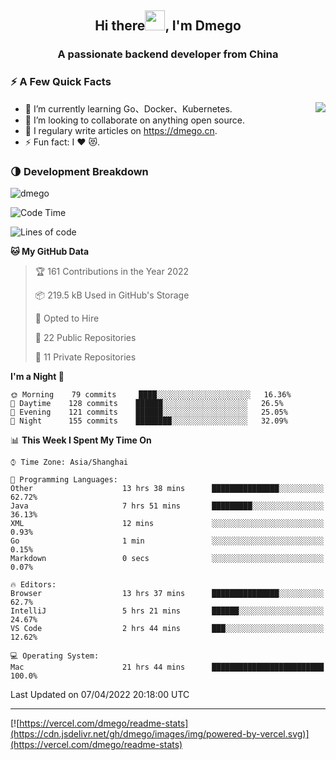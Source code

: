 <h2 align="center">Hi there<img src="https://cdn.jsdelivr.net/gh/dmego/images/img/Hi.gif" height="32" />, I'm Dmego </h2>
<h3 align="center">A passionate backend developer from China</h3>

### ⚡️ A Few Quick Facts

<img align="right" src="https://readme-stats-dmego.vercel.app/api?username=dmego&show_icons=true&icon_color=1573B3&hide_title=true&text_color=718096&bg_color=00000000&hide_border=true"/>

<ul>
    <li> 🌱 I’m currently learning Go、Docker、Kubernetes.</li>
    <li> 👯 I’m looking to collaborate on anything open source.</li>
    <li> 📝 I regulary write articles on <a href="https://dmego.cn">https://dmego.cn</a>.</li>
    <li> ⚡ Fun fact: I ❤️ 😻.</li>
</ul>

### 🌗 Development Breakdown

<img src="https://komarev.com/ghpvc/?username=dmego" alt="dmego" />

<!--START_SECTION:waka-->
![Code Time](http://img.shields.io/badge/Code%20Time-1%2C106%20hrs%2037%20mins-blue)

![Lines of code](https://img.shields.io/badge/From%20Hello%20World%20I%27ve%20Written-231%20Thousand%20lines%20of%20code-blue)

**🐱 My GitHub Data** 

> 🏆 161 Contributions in the Year 2022
 > 
> 📦 219.5 kB Used in GitHub's Storage 
 > 
> 💼 Opted to Hire
 > 
> 📜 22 Public Repositories 
 > 
> 🔑 11 Private Repositories  
 > 
**I'm a Night 🦉** 

```text
🌞 Morning    79 commits     ████░░░░░░░░░░░░░░░░░░░░░   16.36% 
🌆 Daytime    128 commits    ██████░░░░░░░░░░░░░░░░░░░   26.5% 
🌃 Evening    121 commits    ██████░░░░░░░░░░░░░░░░░░░   25.05% 
🌙 Night      155 commits    ████████░░░░░░░░░░░░░░░░░   32.09%

```


📊 **This Week I Spent My Time On** 

```text
⌚︎ Time Zone: Asia/Shanghai

💬 Programming Languages: 
Other                    13 hrs 38 mins      ███████████████░░░░░░░░░░   62.72% 
Java                     7 hrs 51 mins       █████████░░░░░░░░░░░░░░░░   36.13% 
XML                      12 mins             ░░░░░░░░░░░░░░░░░░░░░░░░░   0.93% 
Go                       1 min               ░░░░░░░░░░░░░░░░░░░░░░░░░   0.15% 
Markdown                 0 secs              ░░░░░░░░░░░░░░░░░░░░░░░░░   0.07%

🔥 Editors: 
Browser                  13 hrs 37 mins      ███████████████░░░░░░░░░░   62.7% 
IntelliJ                 5 hrs 21 mins       ██████░░░░░░░░░░░░░░░░░░░   24.67% 
VS Code                  2 hrs 44 mins       ███░░░░░░░░░░░░░░░░░░░░░░   12.62%

💻 Operating System: 
Mac                      21 hrs 44 mins      █████████████████████████   100.0%

```


 Last Updated on 07/04/2022 20:18:00 UTC
<!--END_SECTION:waka-->

---

[![https://vercel.com/dmego/readme-stats](https://cdn.jsdelivr.net/gh/dmego/images/img/powered-by-vercel.svg)](https://vercel.com/dmego/readme-stats)

